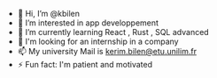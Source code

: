 - 👋 Hi, I’m @kbilen
- 👀 I’m interested in app developpement
- 🌱 I’m currently learning React , Rust , SQL advanced
- 💞️ I'm looking for an internship in a company
- 📫 My university Mail is kerim.bilen@etu.unilim.fr
- ⚡ Fun fact: I'm patient and motivated
